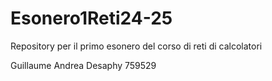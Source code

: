 # Esonero1Reti24-25
Repository per il primo esonero del corso di reti di calcolatori

Guillaume Andrea Desaphy 759529
